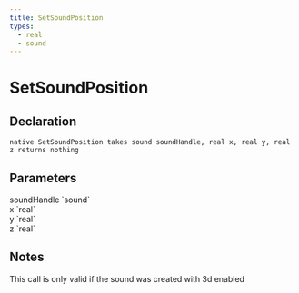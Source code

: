 ```yaml
---
title: SetSoundPosition
types:
  - real
  - sound
---
```


# SetSoundPosition

## Declaration

```
native SetSoundPosition takes sound soundHandle, real x, real y, real z returns nothing
```

## Parameters
<dl>
  <dt>soundHandle `sound`</dt>
  <dd></dd>

  <dt>x `real`</dt>
  <dd></dd>

  <dt>y `real`</dt>
  <dd></dd>

  <dt>z `real`</dt>
  <dd></dd>
</dl>

## Notes 
This call is only valid if the sound was created with 3d enabled